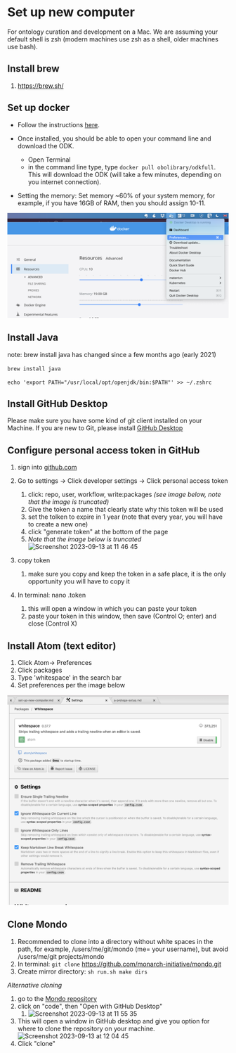 # Set up new computer 

For ontology curation and development on a Mac. 
We are assuming your default shell is zsh (modern machines use zsh as a shell, older machines use bash). 

## Install brew

1. https://brew.sh/

## Set up docker

- Follow the instructions [here](https://hub.docker.com/editions/community/docker-ce-desktop-mac). 
- Once installed, you should be able to open your command line and download the ODK.
  - Open Terminal
  - in the command line type, type `docker pull obolibrary/odkfull`. This will download the ODK (will take a few minutes, depending on you internet connection).

- Setting the memory: 
Set memory ~60% of your system memory, for example, if you have 16GB of RAM, then you should assign 10-11. 

![dockermemory](https://github.com/INCATools/ontology-development-kit/raw/master/docs/img/docker_memory.png)

## Install Java
note: brew install java has changed since a few months ago (early 2021)

`brew install java`

`echo 'export PATH="/usr/local/opt/openjdk/bin:$PATH"' >> ~/.zshrc`

## Install GitHub Desktop
Please make sure you have some kind of git client installed on your Machine. If you are new to Git, please install [GitHub Desktop](https://desktop.github.com/)

## Configure personal access token in GitHub

1. sign into [github.com]()
1. Go to settings -> Click developer settings -> Click personal access token
      1. click: repo, user, workflow, write:packages _(see image below, note that the image is truncated)_
      1. Give the token a name that clearly state why this token will be used
      1. set the tolken to expire in 1 year (note that every year, you will have to create a new one)
      1. click "generate token" at the bottom of the page
      1. _Note that the image below is truncated_
         ![Screenshot 2023-09-13 at 11 46 45](https://github.com/monarch-initiative/mondo/assets/12737987/6617de87-2b30-4ef6-acf7-346c7433cd8e)

1. copy token
      1. make sure you copy and keep the token in a safe place, it is the only opportunity you will have to copy it
         
1. In terminal: nano .token
      1. this will open a window in which you can paste your token
      1. paste your token in this window, then save (Control O; enter) and close (Control X)
         
## Install Atom (text editor)

1. Click Atom-> Preferences
1. Click packages
1. Type 'whitespace' in the search bar
1. Set preferences per the image below

![whitespace](https://github.com/monarch-initiative/mondo/raw/master/docs/images/whitespace.png)


## Clone Mondo

1. Recommended to clone into a directory without white spaces in the path, for example, /users/me/git/mondo (me= your username), but avoid /users/me/git projects/mondo
1. In terminal: `git clone` https://github.com/monarch-initiative/mondo.git
1. Create mirror directory: `sh run.sh make dirs`

*Alternative cloning*
1. go to the [Mondo repository](https://github.com/monarch-initiative/mondo)
1. click on "code", then "Open with GitHub Desktop"
      1. ![Screenshot 2023-09-13 at 11 55 35](https://github.com/monarch-initiative/mondo/assets/12737987/c7dd9684-9eb4-4e5c-b16a-63def104081c)
1. This will open a window in GitHub desktop and give you option for where to clone the repository on your machine.
![Screenshot 2023-09-13 at 12 04 45](https://github.com/monarch-initiative/mondo/assets/12737987/041d2402-d220-4157-84ae-9e9af084a36a)
1. Click "clone"
